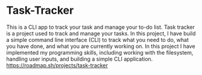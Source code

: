 # Task-Tracker
This is a CLI app to track your task and manage your to-do list.
Task tracker is a project used to track and manage your tasks. In this project, I have build a simple command line interface (CLI) to track what you need to do, what you have done, and what you are currently working on. In this project I have implemented my programming skills, including working with the filesystem, handling user inputs, and building a simple CLI application.
https://roadmap.sh/projects/task-tracker
